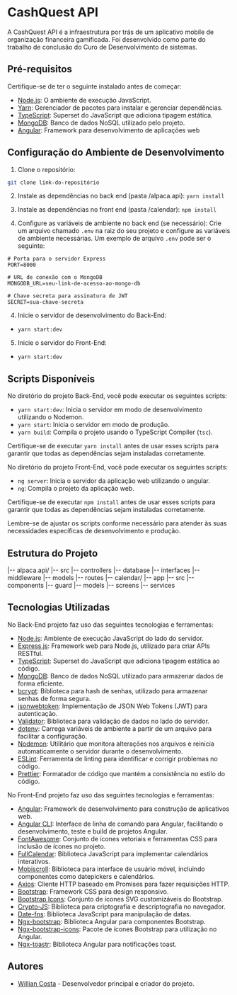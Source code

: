 # CashQuest API

A CashQuest API é a infraestrutura por trás de um aplicativo mobile de organização financeira gamificada. Foi desenvolvido como parte do trabalho de conclusão do Curo de Desenvolvimento de sistemas.

## Pré-requisitos

Certifique-se de ter o seguinte instalado antes de começar:

- [Node.js](https://nodejs.org/): O ambiente de execução JavaScript.
- [Yarn](https://yarnpkg.com/): Gerenciador de pacotes para instalar e gerenciar dependências.
- [TypeScript](https://www.typescriptlang.org/): Superset do JavaScript que adiciona tipagem estática.
- [MongoDB](https://www.mongodb.com/): Banco de dados NoSQL utilizado pelo projeto.
- [Angular](https://angular.io/): Framework para desenvolvimento de aplicações web

## Configuração do Ambiente de Desenvolvimento

1. Clone o repositório:

```bash
git clone link-do-repositório
```

2. Instale as dependências no back end (pasta /alpaca.api):
`yarn install`

3. Instale as dependências no front end (pasta /calendar):
`npm install`

4. Configure as variáveis de ambiente no back end (se necessário):
Crie um arquivo chamado `.env` na raiz do seu projeto e configure as variáveis de ambiente necessárias. Um exemplo de arquivo `.env` pode ser o seguinte:

```
# Porta para o servidor Express
PORT=8000

# URL de conexão com o MongoDB
MONGODB_URL=seu-link-de-acesso-ao-mongo-db

# Chave secreta para assinatura de JWT
SECRET=sua-chave-secreta
```

4. Inicie o servidor de desenvolvimento do Back-End:
- `yarn start:dev`

5. Inicie o servidor do Front-End:
- `yarn start:dev`

## Scripts Disponíveis

No diretório do projeto Back-End, você pode executar os seguintes scripts:

- `yarn start:dev`: Inicia o servidor em modo de desenvolvimento utilizando o Nodemon.
- `yarn start`: Inicia o servidor em modo de produção.
- `yarn build`: Compila o projeto usando o TypeScript Compiler (`tsc`).

Certifique-se de executar `yarn install` antes de usar esses scripts para garantir que todas as dependências sejam instaladas corretamente.

No diretório do projeto Front-End, você pode executar os seguintes scripts:

- `ng server`: Inicia o servidor da aplicação web utilizando o angular.
- `ng`: Compila o projeto da aplicação web.

Certifique-se de executar `npm install` antes de usar esses scripts para garantir que todas as dependências sejam instaladas corretamente.

Lembre-se de ajustar os scripts conforme necessário para atender às suas necessidades específicas de desenvolvimento e produção.

## Estrutura do Projeto

|-- alpaca.api/
  |-- src
    |-- controllers
    |-- database
    |-- interfaces
    |-- middleware
    |-- models
    |-- routes
|-- calendar/
  |-- app
    |-- src
    |-- components
    |-- guard
    |-- models
    |-- screens
    |-- services


## Tecnologias Utilizadas

No Back-End projeto faz uso das seguintes tecnologias e ferramentas:

- [Node.js](https://nodejs.org/): Ambiente de execução JavaScript do lado do servidor.
- [Express.js](https://expressjs.com/): Framework web para Node.js, utilizado para criar APIs RESTful.
- [TypeScript](https://www.typescriptlang.org/): Superset do JavaScript que adiciona tipagem estática ao código.
- [MongoDB](https://www.mongodb.com/): Banco de dados NoSQL utilizado para armazenar dados de forma eficiente.
- [bcrypt](https://www.npmjs.com/package/bcrypt): Biblioteca para hash de senhas, utilizado para armazenar senhas de forma segura.
- [jsonwebtoken](https://www.npmjs.com/package/jsonwebtoken): Implementação de JSON Web Tokens (JWT) para autenticação.
- [Validator](https://www.npmjs.com/package/validator): Biblioteca para validação de dados no lado do servidor.
- [dotenv](https://www.npmjs.com/package/dotenv): Carrega variáveis de ambiente a partir de um arquivo para facilitar a configuração.
- [Nodemon](https://www.npmjs.com/package/nodemon): Utilitário que monitora alterações nos arquivos e reinicia automaticamente o servidor durante o desenvolvimento.
- [ESLint](https://eslint.org/): Ferramenta de linting para identificar e corrigir problemas no código.
- [Prettier](https://prettier.io/): Formatador de código que mantém a consistência no estilo do código.

No Front-End projeto faz uso das seguintes tecnologias e ferramentas:

- [Angular](https://angular.io/): Framework de desenvolvimento para construção de aplicativos web.
- [Angular CLI](https://cli.angular.io/): Interface de linha de comando para Angular, facilitando o desenvolvimento, teste e build de projetos Angular.
- [FontAwesome](https://fontawesome.com/): Conjunto de ícones vetoriais e ferramentas CSS para inclusão de ícones no projeto.
- [FullCalendar](https://fullcalendar.io/): Biblioteca JavaScript para implementar calendários interativos.
- [Mobiscroll](https://mobiscroll.com/): Biblioteca para interface de usuário móvel, incluindo componentes como datepickers e calendários.
- [Axios](https://axios-http.com/): Cliente HTTP baseado em Promises para fazer requisições HTTP.
- [Bootstrap](https://getbootstrap.com/): Framework CSS para design responsivo.
- [Bootstrap Icons](https://icons.getbootstrap.com/): Conjunto de ícones SVG customizáveis do Bootstrap.
- [Crypto-JS](https://cryptojs.gitbook.io/docs/): Biblioteca para criptografia e descriptografia no navegador.
- [Date-fns](https://date-fns.org/): Biblioteca JavaScript para manipulação de datas.
- [Ngx-bootstrap](https://valor-software.com/ngx-bootstrap/): Biblioteca Angular para componentes Bootstrap.
- [Ngx-bootstrap-icons](https://github.com/valor-software/ngx-bootstrap-icons): Pacote de ícones Bootstrap para utilização no Angular.
- [Ngx-toastr](https://www.npmjs.com/package/ngx-toastr): Biblioteca Angular para notificações toast.

## Autores

- [Willian Costa](https://github.com/costaowillian) - Desenvolvedor principal e criador do projeto.

